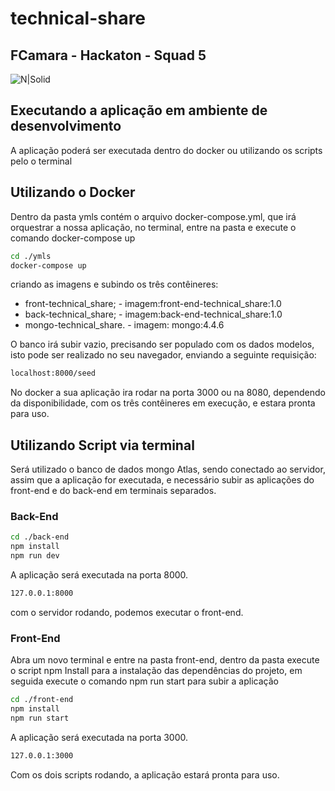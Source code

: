 # technical-share
## FCamara - Hackaton - Squad 5

![N|Solid](https://d335luupugsy2.cloudfront.net/images%2Flanding_page%2F2265963%2Fprograma-de-formacao-logo.png)

## Executando a aplicação em ambiente de desenvolvimento

A aplicação poderá ser executada dentro do docker ou utilizando os scripts pelo o terminal

## Utilizando o Docker
Dentro da pasta ymls contém o arquivo docker-compose.yml, que irá orquestrar a nossa aplicação, no terminal, entre na pasta e execute o comando docker-compose up

```sh
cd ./ymls
docker-compose up
```
criando as imagens e subindo os três contêineres:

- front-technical_share;
        - imagem:front-end-technical_share:1.0
- back-technical_share;
        - imagem:back-end-technical_share:1.0
- mongo-technical_share.
        - imagem: mongo:4.4.6

O banco irá subir vazio, precisando ser populado com os dados modelos, isto pode ser realizado no seu navegador, enviando a seguinte requisição:

```sh
localhost:8000/seed
```
No docker a sua aplicação ira rodar na porta 3000 ou na 8080, dependendo da disponibilidade, com os três contêineres em execução, e estara pronta para uso.

## Utilizando Script via terminal

Será utilizado o banco de dados mongo Atlas, sendo conectado ao servidor, assim que a aplicação for executada, e necessário subir as aplicações do front-end e do back-end em terminais separados.

### Back-End

```sh
cd ./back-end
npm install
npm run dev
```
A aplicação será executada na porta 8000.
```sh
127.0.0.1:8000
```
com o servidor rodando, podemos executar o front-end.

### Front-End

Abra um novo terminal e entre na pasta front-end, dentro da pasta execute o script npm Install  para a instalação das dependências do projeto, em seguida execute o comando npm run start para subir a aplicação

```sh
cd ./front-end
npm install
npm run start
```

A aplicação será executada na porta 3000.
```sh
127.0.0.1:3000
```
Com os dois scripts rodando, a aplicação estará pronta para uso.
